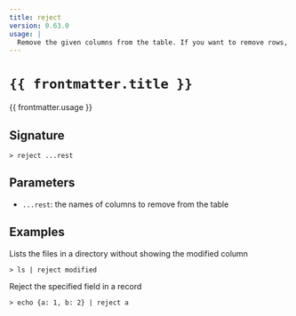 ```yaml
---
title: reject
version: 0.63.0
usage: |
  Remove the given columns from the table. If you want to remove rows, try 'drop'.
---
```


<script>
  import { usePageFrontmatter } from '@vuepress/client';
  export default { computed: { frontmatter() { return usePageFrontmatter().value; } } }
</script>

# <code>{{ frontmatter.title }}</code>

<div style='white-space: pre-wrap;'>{{ frontmatter.usage }}</div>

## Signature

```> reject ...rest```

## Parameters

 -  `...rest`: the names of columns to remove from the table

## Examples

Lists the files in a directory without showing the modified column
```shell
> ls | reject modified
```

Reject the specified field in a record
```shell
> echo {a: 1, b: 2} | reject a
```
